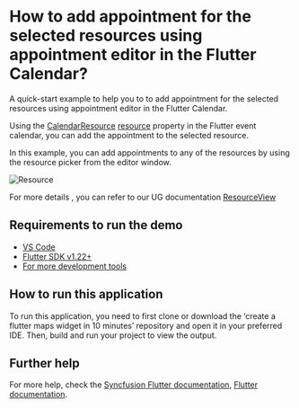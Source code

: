 # How to add appointment for the selected resources using appointment editor in the Flutter Calendar?

A quick-start example to help you to to add appointment for the selected resources using appointment editor in the Flutter Calendar.

Using the [CalendarResource](https://pub.dev/documentation/syncfusion_flutter_calendar/latest/calendar/CalendarDataSource/CalendarDataSource.html) [resource](https://pub.dev/documentation/syncfusion_flutter_calendar/latest/calendar/CalendarDataSource/resources.html) property in the Flutter event calendar, you can add the appointment to the selected resource.

In this example, you can add appointments to any of the resources by using the resource picker from the editor window.

![Resource](https://user-images.githubusercontent.com/46158936/209060800-a6b414c8-1920-477c-be08-385f2a5f4f5a.gif)

For more details , you can refer to our UG documentation [ResourceView](https://help.syncfusion.com/flutter/calendar/resource-view)

## Requirements to run the demo
* [VS Code](https://code.visualstudio.com/download)
* [Flutter SDK v1.22+](https://flutter.dev/docs/development/tools/sdk/overview)
* [For more development tools](https://flutter.dev/docs/development/tools/devtools/overview)

## How to run this application
To run this application, you need to first clone or download the ‘create a flutter maps widget in 10 minutes’ repository and open it in your preferred IDE. Then, build and run your project to view the output.

## Further help
For more help, check the [Syncfusion Flutter documentation](https://help.syncfusion.com/flutter/introduction/overview),
 [Flutter documentation](https://flutter.dev/docs/get-started/install).
